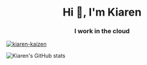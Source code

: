 <h1 align="center">Hi 👋, I'm Kiaren</h1>
<h3 align="center">I work in the cloud</h3>

<p align="left"> <a href="https://github.com/ryo-ma/github-profile-trophy"><img src="https://github-profile-trophy.vercel.app/?username=kiaren-kaizen&rank=S,AAA,SS,SSS&theme=dracula" alt="kiaren-kaizen" /></a> </p>

![Kiaren's GitHub stats](https://github-pri-readme-stats.vercel.app/api?username=kiaren-kaizen)
